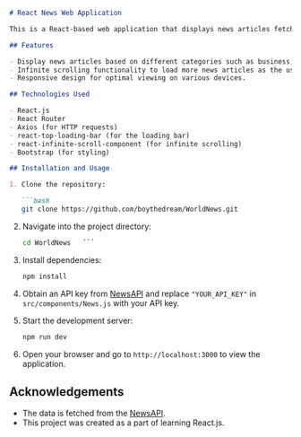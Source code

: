 

```markdown
# React News Web Application

This is a React-based web application that displays news articles fetched from the [NewsAPI](https://newsapi.org/). It allows users to view news articles based on different categories and provides infinite scrolling for better user experience.

## Features

- Display news articles based on different categories such as business, entertainment, health, science, sports, and technology.
- Infinite scrolling functionality to load more news articles as the user scrolls down.
- Responsive design for optimal viewing on various devices.

## Technologies Used

- React.js
- React Router
- Axios (for HTTP requests)
- react-top-loading-bar (for the loading bar)
- react-infinite-scroll-component (for infinite scrolling)
- Bootstrap (for styling)

## Installation and Usage

1. Clone the repository:

   ```bash
   git clone https://github.com/boythedream/WorldNews.git
   ```

2. Navigate into the project directory:

   ```bash
   cd WorldNews   ```

3. Install dependencies:

   ```bash
   npm install
   ```

4. Obtain an API key from [NewsAPI](https://newsapi.org/) and replace `"YOUR_API_KEY"` in `src/components/News.js` with your API key.

5. Start the development server:

   ```bash
   npm run dev
   ```

6. Open your browser and go to `http://localhost:3000` to view the application.



## Acknowledgements

- The data is fetched from the [NewsAPI](https://newsapi.org/).
- This project was created as a part of learning React.js.

